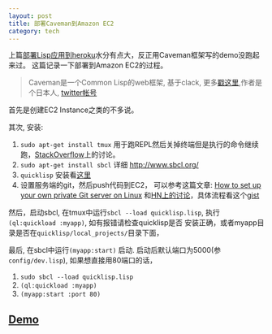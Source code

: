 ```yaml
---
layout: post
title: 部署Caveman到Amazon EC2
category: tech
---
```

上篇[部署Lisp应用到heroku][1]水分有点大，反正用Caveman框架写的demo没跑起来过。
这篇记录一下部署到Amazon EC2的过程。
> Caveman是一个Common Lisp的web框架, 基于clack, 更多[戳这里][2],作者是个日本人,
> [twitter帐号](https://twitter.com/nitro_idiot)

首先是创建EC2 Instance之类的不多说。

其次, 安装:
1. `sudo apt-get install tmux` 用于跑REPL然后关掉终端但是执行的命令继续跑，[StackOverflow][stackoverflow]上的讨论。
2. `sudo apt-get install sbcl` 详细 http://www.sbcl.org/
3. `quicklisp` 安装看[这里][quicklisp]
4. 设置服务端的git，然后push代码到EC2， 可以参考这篇文章: [How to set up your own private Git server on Linux][setup-git]
   和[HN上的讨论][hn-git-setup]，具体流程看这个[gist](https://gist.github.com/4239048)

然后，启动sbcl, 在tmux中运行`sbcl --load quicklisp.lisp`, 执行`(ql:quickload :myapp)`, 如有报错请检查quicklisp是否
安装正确，或者myapp目录是否在`quicklisp/local_projects/`目录下面，

最后, 在sbcl中运行`(myapp:start)` 启动. 启动后默认端口为5000(参`config/dev.lisp`), 如果想直接用80端口的话，
1. `sudo sbcl --load quicklisp.lisp`
2. `(ql:quickload :myapp)`
3. `(myapp:start :port 80)`

## [Demo](http://ec2-54-251-20-86.ap-southeast-1.compute.amazonaws.com)

[1]: http://blog.lenage.com/tech/2012/12/07/deploy-common-lisp-app-to-heroku/
[2]: https://github.com/fukamachi/caveman
[setup-git]: http://tumblr.intranation.com/post/766290565/how-set-up-your-own-private-git-server-linux
[hn-git-setup]: http://news.ycombinator.com/item?id=1652414
[stackoverflow]: http://stackoverflow.com/questions/451329/what-is-the-preferred-way-to-run-lisp-web-application
[quicklisp]: http://www.quicklisp.org/beta/
